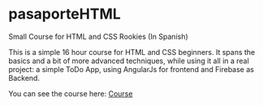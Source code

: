# pasaporteHTML
Small Course for HTML and CSS Rookies (In Spanish)

This is a simple 16 hour course for HTML and CSS beginners. It spans the basics and a bit of more advanced techniques, while
using it all in a real project: a simple ToDo App, using AngularJs for frontend and Firebase as Backend. 

You can see the course here: [Course](http://daniel.eledelab.co/pasaporte)
